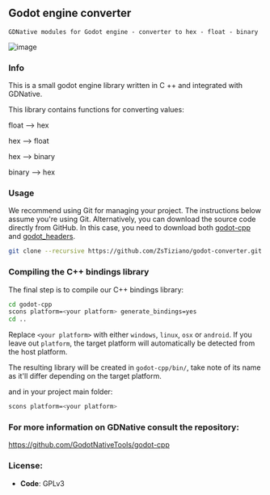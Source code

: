 ## Godot engine converter
    GDNative modules for Godot engine - converter to hex - float - binary 
    
![image](https://user-images.githubusercontent.com/21335398/98444682-550de000-2113-11eb-9366-ee8f60e7fa06.png)

### Info
This is a small godot engine library written in C ++ and integrated with GDNative.

This library contains functions for converting values:

float  --> hex

hex    --> float

hex    --> binary

binary --> hex


### Usage

We recommend using Git for managing your project. The instructions below assume
you're using Git. Alternatively, you can download the source code directly from
GitHub. In this case, you need to download both
[godot-cpp](https://github.com/GodotNativeTools/godot-cpp) and
[godot_headers](https://github.com/GodotNativeTools/godot_headers).

```bash
git clone --recursive https://github.com/ZsTiziano/godot-converter.git
```

### Compiling the C++ bindings library

The final step is to compile our C++ bindings library:

```bash
cd godot-cpp
scons platform=<your platform> generate_bindings=yes
cd ..
```

Replace `<your platform>` with either `windows`, `linux`, `osx` or `android`. If
you leave out `platform`, the target platform will automatically be detected
from the host platform.

The resulting library will be created in `godot-cpp/bin/`, take note of its name
as it'll differ depending on the target platform.

and in your project main folder:

```bash
scons platform=<your platform>
```

### For more information on GDNative consult the repository:

https://github.com/GodotNativeTools/godot-cpp


### License:

- **Code**: GPLv3

